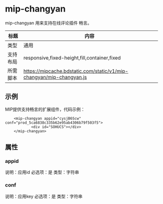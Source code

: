 # mip-changyan

mip-changyan 用来支持在线评论插件 畅言。

标题|内容
----|----
类型|通用
支持布局|responsive,fixed-height,fill,container,fixed
所需脚本|https://mipcache.bdstatic.com/static/v1/mip-changyan/mip-changyan.js

## 示例

MIP提供支持畅言的扩展组件，代码示例：

```
	<mip-changyan appid="cysjB6Scw" conf="prod_5ca6838c335b62e95ab4306b79f503f5">
			<div id="SOHUCS"></div>
	</mip-changyan>
```

## 属性

### appid

说明：应用id
必选项：是
类型：字符串

### conf

说明：应用key
必选项：是
类型：字符串

